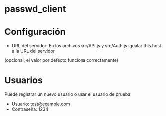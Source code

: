 # passwd_client
# Configuración
- URL del servidor: En los archivos src/API.js y src/Auth.js igualar this.host a la URL del servidor

(opcional; el valor por defecto funciona correctamente)
# Usuarios
Puede registrar un nuevo usuario o usar el usuario de prueba:
- Usuario: test@example.com
- Contraseña: 1234